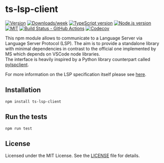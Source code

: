 # ts-lsp-client

[![Version][npm-badge]][npm]
[![Downloads/week][npm-dw-badge]][npm]
[![TypeScript version][ts-badge]][typescript-4-3]
[![Node.js version][nodejs-badge]][nodejs]
[![MIT][license-badge]][license]
[![Build Status - GitHub Actions][gha-badge]][gha-ci]
[![Codecov][codecov-badge]][codecov]

This npm module allows to communicate to a Language Server via Language Server Protocol (LSP).
The aim is to provide a standalone library with minimal dependencies in contrast to the official one implemented by MS which depends on VSCode node libraries.  
The interface is heavily inspired by a Python library counterpart called [pylspclient][pylspclient].

For more information on the LSP specification itself please see [here][lsp].

## Installation

```
npm install ts-lsp-client
```

## Run the tests

```
npm run test
```

## License

Licensed under the MIT License. See the [LICENSE](https://github.com/ImperiumMaximus/ts-lsp-client/blob/main/LICENSE) file for details.

[ts-badge]: https://img.shields.io/badge/TypeScript-4.3-blue.svg
[nodejs-badge]: https://img.shields.io/badge/Node.js->=%2022.10-yellow.svg
[nodejs]: https://nodejs.org/dist/latest-v22.x/docs/api/
[gha-badge]: https://github.com/ImperiumMaximus/ts-lsp-client/actions/workflows/nodejs.yml/badge.svg
[gha-ci]: https://github.com/ImperiumMaximus/ts-lsp-client/actions/workflows/nodejs.yml
[typescript]: https://www.typescriptlang.org/
[typescript-4-3]: https://www.typescriptlang.org/docs/handbook/release-notes/typescript-4-3.html
[license-badge]: https://img.shields.io/badge/license-MIT-orange.svg
[license]: https://github.com/ImperiumMaximus/ts-lsp-client/blob/main/LICENSE
[jest]: https://facebook.github.io/jest/
[eslint]: https://github.com/eslint/eslint
[prettier]: https://prettier.io
[volta]: https://volta.sh
[volta-getting-started]: https://docs.volta.sh/guide/getting-started
[volta-tomdale]: https://twitter.com/tomdale/status/1162017336699838467?s=20
[gh-actions]: https://github.com/features/actions
[codecov-badge]: https://codecov.io/gh/ImperiumMaximus/ts-lsp-client/branch/main/graph/badge.svg?token=fWTfaFk0Oz
[codecov]: https://codecov.io/gh/ImperiumMaximus/ts-lsp-client
[pylspclient]: https://github.com/yeger00/pylspclient
[lsp]: https://microsoft.github.io/language-server-protocol/
[npm-badge]: https://img.shields.io/npm/v/ts-lsp-client.svg
[npm]: https://npmjs.org/package/ts-lsp-client
[npm-dw-badge]: https://img.shields.io/npm/dw/ts-lsp-client.svg